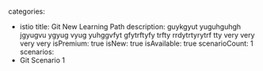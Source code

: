 categories:
  - istio
title: Git New Learning Path
description: guykgyut yuguhguhgh jgyugvu ygyug vyug yuhggvfyt gfytrftyfy trfty rrdytrtyrytrf tty very very very very
isPremium: true
isNew: true
isAvailable: true
scenarioCount: 1
scenarios:
  - Git Scenario 1
